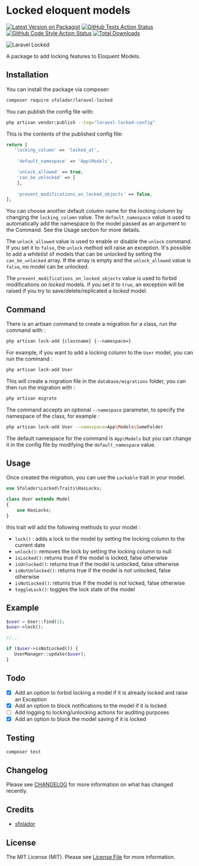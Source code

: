 # Locked eloquent models

[![Latest Version on Packagist](https://img.shields.io/packagist/v/sfolador/laravel-locked.svg?style=flat-square)](https://packagist.org/packages/sfolador/laravel-locked)
[![GitHub Tests Action Status](https://img.shields.io/github/workflow/status/sfolador/laravel-locked/run-tests?label=tests)](https://github.com/sfolador/laravel-locked/actions?query=workflow%3Arun-tests+branch%3Amain)
[![GitHub Code Style Action Status](https://img.shields.io/github/workflow/status/sfolador/laravel-locked/Fix%20PHP%20code%20style%20issues?label=code%20style)](https://github.com/sfolador/laravel-locked/actions?query=workflow%3A"Fix+PHP+code+style+issues"+branch%3Amain)
[![Total Downloads](https://img.shields.io/packagist/dt/sfolador/laravel-locked.svg?style=flat-square)](https://packagist.org/packages/sfolador/laravel-locked)

<img src="https://sfolador-github.s3.eu-south-1.amazonaws.com/Locked_small.png?t=1" alt="Laravel Locked"/>

A package to add locking features to Eloquent Models.

## Installation

You can install the package via composer:

```bash
composer require sfolador/laravel-locked
```

You can publish the config file with:

```bash
php artisan vendor:publish --tag="laravel-locked-config"
```

This is the contents of the published config file:

```php
return [
   'locking_column' => 'locked_at',
   
    'default_namespace' => 'App\Models',

    'unlock_allowed' => true,
    'can_be_unlocked' => [
    ],
    
    'prevent_modifications_on_locked_objects' => false,
];
```

You can choose another default column name for the locking column by changing the `locking_column` value.
The `default_namespace` value is used to automatically add the namespace to the model passed as an argument to the Command. See the Usage section for more details.

The `unlock_allowed` value is used to enable or disable the `unlock` command. If you set it to `false`, the `unlock` method will raise an exception. 
It's possible to add a _whitelist_ of models that can be unlocked by setting the `can_be_unlocked` array. 
If the array is empty and the `unlock_allowed` value is `false`, no model can be unlocked.

The `prevent_modifications_on_locked_objects` value is used to forbid modifications on _locked_ models. 
If you set it to `true`, an exception will be raised if you try to save/delete/replicated a _locked_ model.


## Command

There is an artisan command to create a migration for a class, run the command with :

```bash
php artisan lock-add {classname} {--namespace=}
```

For example, if you want to add a locking column to the `User` model, you can run the command :

```bash
php artisan lock-add User
```

This will create a migration file in the `database/migrations` folder, you can then run the migration with :

```bash
php artisan migrate
```

The command accepts an optional `--namespace` parameter, to specify the namespace of the class, for example :

```bash
php artisan lock-add User --namespace=App\Models\SomeFolder
```

The default namespace for the command is `App\Models` but you can change it in the config file by modifying the `default_namespace` value.




## Usage

Once created the migration, you can use the `Lockable` trait in your model.

```php
use Sfolador\Locked\Traits\HasLocks;

class User extends Model
{
    use HasLocks;
}
```

this trait will add the following methods to your model :

- `lock()` : adds a lock to the model by setting the locking column to the current date
- `unlock()`: removes the lock by setting the locking column to null
- `isLocked()`: returns true if the model is locked, false otherwise
- `isUnlocked()`: returns true if the model is unlocked, false otherwise
- `isNotUnlocked()`: returns true if the model is not unlocked, false otherwise
- `isNotLocked()`: returns true if the model is not locked, false otherwise
- `toggleLock()`: toggles the lock state of the model


## Example

```php
$user = User::find(1);
$user->lock();

//...

if ($user->isNotLocked()) {
   UserManager::update($user);
}
```

## Todo

- [x] Add an option to forbid locking a model if it is already locked and raise an Exception
- [x] Add an option to block notifications to the model if it is locked
- [ ] Add logging to locking/unlocking actions for auditing purposes
- [x] Add an option to block the model saving if it is locked

## Testing

```bash
composer test
```

## Changelog

Please see [CHANGELOG](CHANGELOG.md) for more information on what has changed recently.


## Credits
- [sfolador](https://github.com/sfolador)

## License

The MIT License (MIT). Please see [License File](LICENSE.md) for more information.
